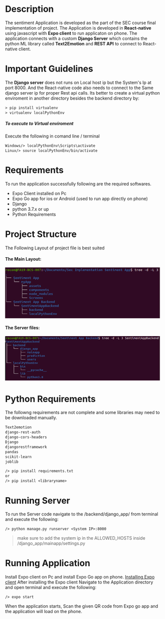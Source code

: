 # Description
The sentiment Application is developed as the part of the SEC course final implementation of project. The Application is developed in **React-native** using javascript with **Expo client** to run applicaton on phone. 
The application connects with a custom **Django Server** which contains the python ML library called **Text2Emotion** and **REST API** to connect to React-native client.

# Important Guidelines
The **Django server** does not runs on Local host ip but the System's Ip at port 8000. And the React-native code also needs to connect to the Same django server ip for proper Rest api calls.
Its better to create a virtual python enviroment in another directory besides the backend directory by:
```
> pip install virtualenv
> virtualenv localPythonEnv
```
##### To execute to Virtual enviroment
Execute the following in comand line / terminal
```
Windows/> localPythonEnv\Scripts\activate
Linux/> source localPythonEnv/bin/activate
```

# Requirements
To run the application successfully following are the required softwares.
+ Expo Client installed on Pc
+ Expo Go app for ios or Android (used to run app directly on phone)
+ Django
+ python 3.7.x or up
+ Python Requirements

# Project Structure
The Following Layout of project file is best suited
#### The Main Layout:
![](https://github.com/abdullahrecon999/Sentiment-App/blob/main/assets/Screenshot%20from%202021-06-11%2016-53-22.png)

#### The Server files:
![](https://github.com/abdullahrecon999/Sentiment-App/blob/main/assets/Screenshot%20from%202021-06-11%2016-39-29.png)

# Python Requirements
The followng requirements are not complete and some libraries may need to be downloaded manually.
```
Text2emotion
django-rest-auth
django-cors-headers
Django
djangorestframework
pandas
scikit-learn
joblib
```
```
/> pip install requirements.txt
or
/> pip install <libraryname>
```
# Running Server
To run the Server code navigate to the /backend/django_app/ from terminal and execute the following:
```
/> python manage.py runserver <System IP>:8000
```
> make sure to add the system ip in the ALLOWED_HOSTS inside /django_app/mainapp/settings.py

# Running Application
Install Expo client on Pc and install Expo Go app on phone.
[Installing Expo client](https://docs.expo.io/get-started/installation/)
After installing the Expo client Navigate to the Application directory and open terminal and execute the following:
```
/> expo start
```
When the application starts, Scan the given QR code from Expo go app and the application will load on the phone.






